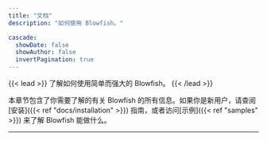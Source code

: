 ```yaml
---
title: "文档"
description: "如何使用 Blowfish。"

cascade:
  showDate: false
  showAuthor: false
  invertPagination: true
---
```


{{< lead >}}
了解如何使用简单而强大的 Blowfish。
{{< /lead >}}

本章节包含了你需要了解的有关 Blowfish 的所有信息。如果你是新用户，请查阅[安装]({{< ref "docs/installation" >}}) 指南，或者访问[示例]({{< ref "samples" >}}) 来了解 Blowfish 能做什么。


---

